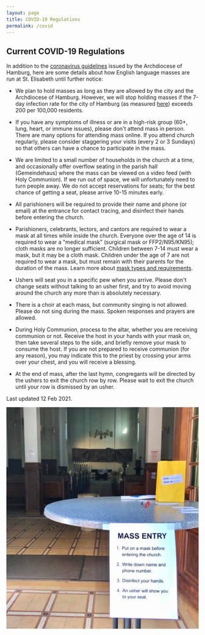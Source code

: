 ```yaml
---
layout: page
title: COVID-19 Regulations
permalink: /covid
---
```


## Current COVID-19 Regulations

In addition to the [coronavirus guidelines](https://www.erzbistum-hamburg.de/Themenbereich-Corona_Coronavirus-Erzbistum-Hamburg) issued by the Archdiocese of Hamburg, here are some details about how English language masses are run at St. Elisabeth until further notice:

* We plan to hold masses as long as they are allowed by the city and the Archdiocese of Hamburg. However, we will stop holding masses if the 7-day infection rate for the city of Hamburg (as measured [here](https://www.hamburg.de/corona-zahlen/)) exceeds 200 per 100,000 residents.

* If you have any symptoms of illness or are in a high-risk group (60+, lung, heart, or immune issues), please don't attend mass in person.
There are many options for attending mass online.
If you attend church regularly, please consider staggering your visits (every 2 or 3 Sundays) so that others can have a chance to participate in the mass.

* We are limited to a small number of households in the church at a time, and occasionally offer overflow seating in the parish hall (Gemeindehaus) where the mass can be viewed on a video feed (with Holy Communion).
If we run out of space, we will unfortunately need to turn people away.
We do not accept reservations for seats; for the best chance of getting a seat, please arrive 10-15 minutes early.

* All parishioners will be required to provide their name and phone (or email) at the entrance for contact tracing, and disinfect their hands before entering the church.

* Parishioners, celebrants, lectors, and cantors are required to wear a mask at all times while inside the church.
Everyone over the age of 14 is required to wear a "medical mask" (surgical mask or FFP2/N95/KN95); cloth masks are no longer sufficient.
Children between 7-14 must wear a mask, but it may be a cloth mask.
Children under the age of 7 are not required to wear a mask, but must remain with their parents for the duration of the mass.
Learn more about [mask types and requirements](https://www.hamburg.de/corona-maske/14847194/medizinische-masken/).

* Ushers will seat you in a specific pew when you arrive.
Please don't change seats without talking to an usher first, and try to avoid moving around the church any more than is absolutely necessary.

* There is a choir at each mass, but community singing is not allowed.
Please do not sing during the mass.
Spoken responses and prayers are allowed.

* During Holy Communion, process to the altar, whether you are receiving communion or not.
Receive the host in your hands with your mask on, then take several steps to the side, and briefly remove your mask to consume the host.
If you are not prepared to receive communion (for any reason), you may indicate this to the priest by crossing your arms over your chest, and you will receive a blessing.

* At the end of mass, after the last hymn, congregants will be directed by the ushers to exit the church row by row.
Please wait to exit the church until your row is dismissed by an usher.

Last updated 12 Feb 2021.

![Mass entrance during COVID-19](/assets/images/covid.png "Mass entrance during COVID-19")
